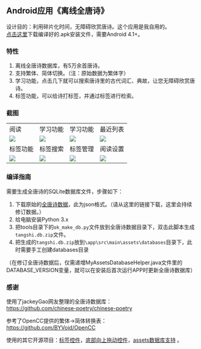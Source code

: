 ## Android应用《离线全唐诗》

设计目的：利用碎片化时间，无障碍欣赏唐诗。这个应用是我自用的。  
[点击这里](https://github.com/animalize/QuanTangshi/releases)下载编译好的.apk安装文件，需要Android 4.1+。

### 特性
1.  离线全唐诗数据库，有5万余首唐诗。  
2.  支持繁体、简体切换。（注：原始数据为繁体字）  
3.  学习功能，点击几下就可以搜索唐诗里的古代词汇、典故，让您无障碍欣赏唐诗。  
4.  标签功能，可以给诗打标签，并通过标签进行检索。

### 截图
<table>
<tr>
<td>阅读</td><td>学习功能</td><td>学习功能</td><td>最近列表</td>
</tr>
<tr>
<td><img src="https://raw.githubusercontent.com/animalize/pics/master/QuanTangshi/1.png" /></td>
<td><img src="https://raw.githubusercontent.com/animalize/pics/master/QuanTangshi/2.png" /></td>
<td><img src="https://raw.githubusercontent.com/animalize/pics/master/QuanTangshi/3.png" /></td>
<td><img src="https://raw.githubusercontent.com/animalize/pics/master/QuanTangshi/4.png" /></td>
</tr>
<td>标签功能</td><td>标签搜索</td><td>标签管理</td><td>阅读设置</td>
</tr>
<tr>
<td><img src="https://raw.githubusercontent.com/animalize/pics/master/QuanTangshi/5.png" /></td>
<td><img src="https://raw.githubusercontent.com/animalize/pics/master/QuanTangshi/6.png" /></td>
<td><img src="https://raw.githubusercontent.com/animalize/pics/master/QuanTangshi/7.png" /></td>
<td><img src="https://raw.githubusercontent.com/animalize/pics/master/QuanTangshi/8.png" /></td>
</tr>
</table>

### 编译指南
需要生成全唐诗的SQLite数据库文件，步骤如下：
1.  下载原始的[全唐诗数据](https://github.com/animalize/chinese-poetry)，此为json格式。（请从这里的链接下载，这里会持续修订数据。）
2.  给电脑安装Python 3.x
3.  把tools目录下的`ok_make_db.py`文件放到全唐诗数据目录下，双击此脚本生成`tangshi.db.zip`文件。
4.  把生成的`tangshi.db.zip`放到`\app\src\main\assets\databases`目录下，此时需要手工创建databases目录

（在修订全唐诗数据后，仅需递增MyAssetsDatabaseHelper.java文件里的DATABASE_VERSION变量，就可以在安装后首次运行APP时更新全唐诗数据库）

### 感谢
使用了jackeyGao网友整理的全唐诗数据库：  
https://github.com/chinese-poetry/chinese-poetry

参考了OpenCC提供的繁体->简体转换表：  
https://github.com/BYVoid/OpenCC

使用的其它开源项目：[标签控件](https://github.com/whilu/AndroidTagView)，[底部向上拖动控件](https://github.com/hannesa2/AndroidSlidingUpPanel)，[assets数据库支持](https://github.com/jgilfelt/android-sqlite-asset-helper) 。
